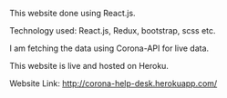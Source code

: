 This website done using React.js.

Technology used: React.js, Redux, bootstrap, scss etc.

I am fetching the data using Corona-API for live data.

This website is live and hosted on Heroku.

Website Link: http://corona-help-desk.herokuapp.com/
